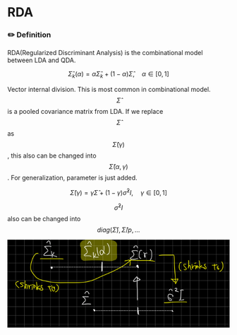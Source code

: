 # RDA

### ✏️ Definition

RDA(Regularized Discriminant Analysis) is the combinational model between LDA and QDA.

$$
\hat{\Sigma}_k(\alpha)=\alpha\hat{\Sigma}_k+(1-\alpha)\hat{\Sigma}, \quad \alpha \in[0,1]
$$

Vector internal division. This is most common in combinational model. $$\hat{\Sigma}$$is a pooled covariance matrix from LDA.  If we replace $$\hat{\Sigma}$$as $$\hat{\Sigma}(\gamma)$$,  this also can be changed into  $$\hat{\Sigma}(\alpha,\gamma)$$. For generalization, parameter is just added.

$$
\hat{\Sigma}(\gamma)=\gamma\hat{\Sigma}+(1-\gamma)\hat{\sigma}^2I, \quad \gamma \in[0,1]
$$

$$\hat{\sigma}^2I$$ also can be changed into $$diag(\hat{\Sigma}), \hat{\Sigma}/p,...$$&#x20;



![](<../../.gitbook/assets/image (22).png>)
